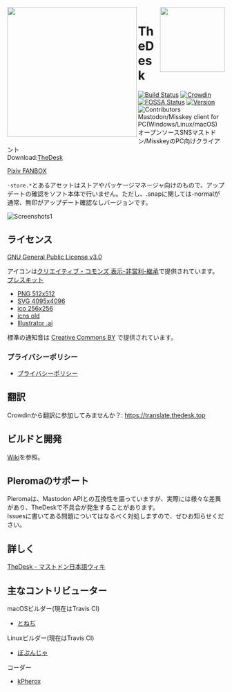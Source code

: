 <img src="https://thedesk.top/img/top.png" width="300" align="left">
<img src="https://thedesk.top/img/desk.png" width="150" align="right">

# TheDesk
 
[![Build Status](https://travis-ci.org/cutls/TheDesk.svg?branch=master)](https://travis-ci.org/cutls/TheDesk)
[![Crowdin](https://d322cqt584bo4o.cloudfront.net/thedesk/localized.svg)](https://translate.thedesk.top/project/thedesk)
[![FOSSA Status](https://bit.ly/2N4cLd1)](https://bit.ly/31zqMmZ)
[![Version](https://flat.badgen.net/github/release/cutls/TheDesk)](https://github.com/cutls/TheDesk/releases)
![Contributors](https://flat.badgen.net/github/contributors/cutls/TheDesk)  
Mastodon/Misskey client for PC(Windows/Linux/macOS)  
オープンソースSNSマストドン/MisskeyのPC向けクライアント  
Download:[TheDesk](https://thedesk.top)

[Pixiv FANBOX](https://www.pixiv.net/fanbox/creator/28105985)

`-store.*`とあるアセットはストアやパッケージマネージャ向けのもので、アップデートの確認をソフト本体で行いません。ただし、.snapに関しては-normalが通常、無印がアップデート確認なしバージョンです。

![Screenshots1](https://thedesk.top/img/scr1.png)  

## ライセンス

[GNU General Public License v3.0](https://github.com/cutls/TheDesk/blob/master/LICENSE)  

アイコンは[クリエイティブ・コモンズ 表示-非営利-継承](https://creativecommons.org/licenses/by-nc-sa/4.0/)で提供されています。  
[プレスキット](https://d2upiril6ywqp9.cloudfront.net/press/TheDesk+PressKit.zip)  

* [PNG 512x512](https://d2upiril6ywqp9.cloudfront.net/press/thedesk.png)
* [SVG 4095x4096](https://d2upiril6ywqp9.cloudfront.net/press/thedesk-fullcolor.svg)
* [ico 256x256](https://d2upiril6ywqp9.cloudfront.net/press/thedesk.ico)
* [icns old](https://d2upiril6ywqp9.cloudfront.net/press/thedesk.icns)
* [Illustrator .ai](https://d2upiril6ywqp9.cloudfront.net/press/thedesk.ai)

標準の通知音は [Creative Commons BY](https://creativecommons.org/licenses/by/4.0/) で提供されています。

### プライバシーポリシー

* [プライバシーポリシー](https://thedesk.top/priv.html)

## 翻訳
  
Crowdinから翻訳に参加してみませんか？: https://translate.thedesk.top  

## ビルドと開発

[Wiki](https://github.com/cutls/TheDesk/wiki)を参照。

## Pleromaのサポート

Pleromaは、Mastodon APIとの互換性を謳っていますが、実際には様々な差異があり、TheDeskで不具合が発生することがあります。  
Issuesに書いてある問題についてはなるべく対処しますので、ぜひお知らせください。

## 詳しく

[TheDesk - マストドン日本語ウィキ](https://ja.mstdn.wiki/TheDesk)

## 主なコントリビューター

macOSビルダー(現在はTravis CI)

* [とねぢ](https://minohdon.jp/@toneji)

Linuxビルダー(現在はTravis CI)

* [ぽぷんじゃ](https://popon.pptdn.jp/@popn_ja)

コーダー

* [kPherox](https://pl.kpherox.dev/kPherox)


